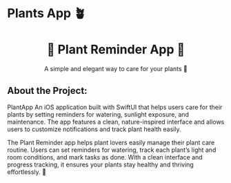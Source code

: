 # Plants App 🪴

<h1 align="center">🌿 Plant Reminder App 🌿</h1>

<p align="center">A simple and elegant way to care for your plants 🌱</p>

## About the Project:
 PlantApp An iOS application built with SwiftUI that helps users care for their plants by setting reminders for watering, sunlight exposure, and maintenance. The app features a clean, nature-inspired interface and allows users to customize notifications and track plant health easily.


 The Plant Reminder app helps plant lovers easily manage their plant care routine. Users can set reminders for watering, track each plant’s light and room conditions, and mark tasks as done. With a clean interface and progress tracking, it ensures your plants stay healthy and thriving effortlessly. 🌱
